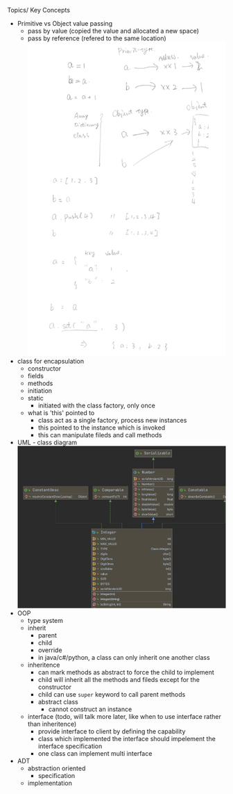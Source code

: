 Topics/ Key Concepts
- Primitive vs Object value passing
    - pass by value (copied the value and allocated a new space)
    - pass by reference (refered to the same location)
![](2021-06-24-1.png)
- class for encapsulation
    - constructor
    - fields
    - methods
    - initiation
    - static
        - initiated with the class factory, only once
    - what is 'this' pointed to
        - class act as a single factory, process new instances
        - this pointed to the instance which is invoked
        - this can manipulate fileds and call methods
- UML - class diagram
![](2021-06-24-23-02-05.png)
- OOP 
    - type system
    - inherit
        - parent
        - child
        - override
        - in java/c#/python, a class can only inherit one another class
    - inheritence
        - can mark methods as abstract to force the child to implement
        - child will inherit all the methods and fileds except for the constructor
        - child can use `super` keyword to call parent methods
        - abstract class
            - cannot construct an instance
    - interface (todo, will talk more later, like when to use interface rather than inheritence) 
        - provide interface to client by defining the capability
        - class which implemented the interface should impelement the interface specification
        - one class can implement multi interface
- ADT
    - abstraction oriented
        - specification
    - implementation
